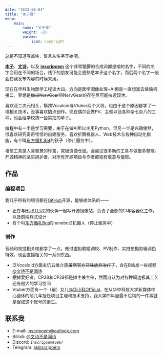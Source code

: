```yaml
---
date: "2023-06-04"
title: "关于我"
menu:
    main:
        name: "关于我"
        weight: -20
        params:
            icon: copyright
---
```


总是不知道写点啥，暂且从名字开始吧。

**<u>本子</u>**、**<u>文诗</u>**，以及 **<u>inscripoem</u>** 这个非常蹩脚的合成词都是咱的名字，不同的名字会用在不同的场合，线下的朋友可能会更熟悉本子这个名字，而后两个名字一般会在我发布内容的时候来用。

现在在华科生物医学工程读大四，方向是医学图像处理+AI但是一直想润去做脑机接口，梦想是~~做出NervGear~~将NervGear的存在尽可能拉近现世。

喜欢泛二次元相关，横跨Vocaloid与Vtuber两个大坑，也由于这个原因自学了一堆相关技术，没事喜欢搞点创作。现在偶尔会做PV、主催以及各种杂七杂八的工种，也会给学校搞一些实拍的单子。

编程中有一半是学习需要，由于在做AI所以主用Python，但另一半是兴趣使然，很喜欢研究奇奇怪怪的自建服务。喜欢折腾机器人、Web技术与各种自动化措施，有个叫[东方循礼Bot](https://github.com/inscripoem/XunliBot)的孩子（停止服务中）。

相信工具是人类智慧的珍宝，究极资源仓鼠。会尝试很多新的工具与做很多整理。开源精神的坚实拥护者，对所有开源项目与作者都抱有敬意与憧憬。

## 作品
### 编程项目
我几乎所有的项目都在[GitHub](https://github.com/inscripoem)开源，能够成体系的——
- 正在与[HUSTLUG](https://github.com/HUSTLUG)的伙伴一起写开源镜像站，负责了全部的CI与容器化工作，以及前端样式设计
- 有个叫[东方循礼Bot](https://github.com/inscripoem/XunliBot)的nonebot2机器人（停止服务中）

### 创作
音频和视觉相关啥都学了一点，做过虚拟歌姬调校、PV制作、实拍拍摄剪辑调色特效，也会直播相关的一系列东西。
- 泛Vocaloid方面主坑五维介质~~虽然官方已经放弃治疗了~~，会在B站发一些视频[@文诗不是闻诗](https://space.bilibili.com/4134451)
- 摆摊爱好者，CP28和CP29都是摊主兼主催，然而自认为对各种周边极其工艺还有很大的学习空间
- Vtuber方面有一个（前）女儿[@华小科Official](https://space.bilibili.com/672455305)，在从华中科技大学新媒体中心退休的前几年担任项目主理和技术支持，我大学四年里最不后悔的一件事就是促成这个账号的诞生。


## 联系我
- E-mail: [inscripoem@outlook.com](mailto:inscripoem@outlook.com)
- Bilibili: [@文诗不是闻诗](https://space.bilibili.com/4134451)
- Discord: `inscripoem#5867`
- Telegram: [@inscripoem](https://t.me/inscripoem)